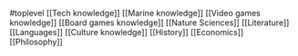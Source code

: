 #toplevel 
[[Tech knowledge]]
[[Marine knowledge]]
[[Video games knowledge]]
[[Board games knowledge]]
[[Nature Sciences]]
[[Literature]]
[[Languages]]
[[Culture knowledge]]
[[History]]
[[Economics]]
[[Philosophy]]

